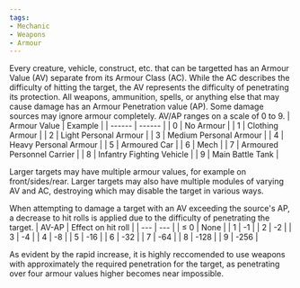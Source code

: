 ```yaml
---
tags:
- Mechanic
- Weapons
- Armour
---
```

Every creature, vehicle, construct, etc. that can be targetted has an Armour Value (AV) separate from its Armour Class (AC). While the AC describes the difficulty of hitting the target, the AV represents the difficulty of penetrating its protection.
All weapons, ammunition, spells, or anything else that may cause damage has an Armour Penetration value (AP). Some damage sources may ignore armour completely. 
AV/AP ranges on a scale of 0 to 9.
| Armour Value | Example | 
| ------ | ------ | 
| 0 | No Armour |
| 1 | Clothing Armour |
| 2 | Light Personal Armour | 
| 3 | Medium Personal Armour |
| 4 | Heavy Personal Armour |
| 5 | Armoured Car |
| 6 | Mech |
| 7 | Armoured Personnel Carrier |
| 8 | Infantry Fighting Vehicle |
| 9 | Main Battle Tank |

Larger targets may have multiple armour values, for example on front/sides/rear. Larger targets may also have multiple modules of varying AV and AC, destroying which may disable the target in various ways.

When attempting to damage a target with an AV exceeding the source's AP, a decrease to hit rolls is applied due to the difficulty of penetrating the target.
| AV-AP | Effect on hit roll |
| --- | --- |
| ≤ 0 | None |
| 1 | -1 |
| 2 | -2 |
| 3 | -4 |
| 4 | -8 |
| 5 | -16 |
| 6 | -32 |
| 7 | -64 |
| 8 | -128 |
| 9 | -256 |

As evident by the rapid increase, it is highly reccomended to use weapons with approximately the required penetration for the target, as penetrating over four armour values higher becomes near impossible. 
